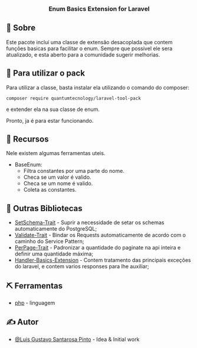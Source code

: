 <h3 align="center">Enum Basics Extension for Laravel</h3>

## 🧐 Sobre <a name = "about"></a>

Este pacote inclui uma classe de extensão desacoplada que contem funções basicas para facilitar o enum.
Sempre que possivel ele sera atualizado, e esta aberto para a comunidade sugerir melhorias.

## 🏁 Para utilizar o pack

Para utilizar a classe, basta instalar ela utilizando o comando do composer:

```
composer require quantumtecnology/laravel-tool-pack
```

e extender ela na sua classe de enum.

Pronto, ja é para estar funcionando.

## 🎈 Recursos

Nele existem algumas ferramentas uteis.

- BaseEnum:
  - Filtra constantes por uma parte do nome.
  - Checa se um valor é valido.
  - Checa se um nome é valido.
  - Coleta as constantes.

## 🧐 Outras Bibliotecas

- [SetSchema-Trait](https://packagist.org/packages/quantumtecnology/setschema-trait-postgresql) - Suprir a necessidade de setar os schemas automaticamente do PostgreSQL;
- [Validate-Trait](https://packagist.org/packages/quantumtecnology/validate-trait) - Bindar os Requests automaticamente de acordo com o caminho do Service Pattern;
- [PerPage-Trait](https://packagist.org/packages/quantumtecnology/perpage-trait) - Padronizar a quantidade do paginate na api inteira e definir uma quantidade máxima;
- [Handler-Basics-Extension](https://packagist.org/packages/quantumtecnology/handler-basics-extension) - Contem tratamento das principais exceções do laravel, e contem varios responses para lhe auxiliar;

## ⛏️ Ferramentas

- [php](https://www.php.net/) - linguagem

## ✍️ Autor

- [@Luis Gustavo Santarosa Pinto](https://github.com/QuantumTecnology) - Idea & Initial work
